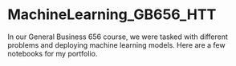 # MachineLearning_GB656_HTT
In our General Business 656 course, we were tasked with different problems and deploying machine learning models. Here are a 
few notebooks for my portfolio.

